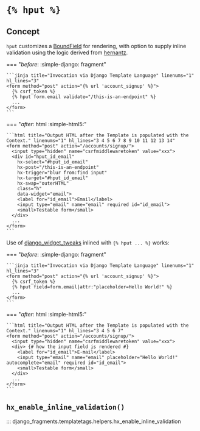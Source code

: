 # `{% hput %}`

## Concept

`hput` customizes a [BoundField](https://docs.djangoproject.com/en/dev/ref/forms/api/#bound-and-unbound-forms) for rendering, with option to supply inline validation using the logic derived from [hernantz](#hx_enable_inline_validation).

=== "_before_: :simple-django: fragment"

    ```jinja title="Invocation via Django Template Language" linenums="1" hl_lines="3"
    <form method="post" action="{% url 'account_signup' %}">
      {% csrf_token %}
      {% hput form.email validate="/this-is-an-endpoint" %}
      ...
    </form>
    ```
=== "_after_: html :simple-html5:"

    ```html title="Output HTML after the Template is populated with the Context." linenums="1" hl_lines="3 4 5 6 7 8 9 10 11 12 13 14"
    <form method="post" action="/accounts/signup/">
      <input type="hidden" name="csrfmiddlewaretoken" value="xxx">
      <div id="hput_id_email"
        hx-select="#hput_id_email"
        hx-post="/this-is-an-endpoint"
        hx-trigger="blur from:find input"
        hx-target="#hput_id_email"
        hx-swap="outerHTML"
        class="h"
        data-widget="email">
        <label for="id_email">Email</label>
        <input type="email" name="email" required id="id_email">
        <small>Testable form</small>
      </div>
      ...
    </form>
    ```

Use of [django_widget_tweaks](https://github.com/jazzband/django-widget-tweaks) inlined with `{% hput ... %}` works:

=== "_before_: :simple-django: fragment"

    ```jinja title="Invocation via Django Template Language" linenums="1" hl_lines="3"
    <form method="post" action="{% url 'account_signup' %}">
      {% csrf_token %}
      {% hput field=form.email|attr:"placeholder=Hello World!" %}
      ...
    </form>
    ```

=== "_after_: html :simple-html5:"

    ```html title="Output HTML after the Template is populated with the Context." linenums="1" hl_lines="3 4 5 6 7"
    <form method="post" action="/accounts/signup/">
      <input type="hidden" name="csrfmiddlewaretoken" value="xxx">
      <div> {# how the input field is rendered #}
        <label for="id_email">E-mail</label>
        <input type="email" name="email" placeholder="Hello World!" autocomplete="email" required id="id_email">
        <small>Testable form</small>
      </div>
      ...
    </form>
    ```

## `hx_enable_inline_validation()`

::: django_fragments.templatetags.helpers.hx_enable_inline_validation
